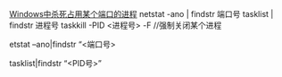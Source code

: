 [Windows中杀死占用某个端口的进程](https://blog.csdn.net/wangjunjun2008/article/details/9407219)
netstat -ano | findstr 端口号
tasklist | findstr 进程号
taskkill -PID <进程号> -F //强制关闭某个进程

etstat –ano|findstr “<端口号>

tasklist|findstr “<PID号>”

